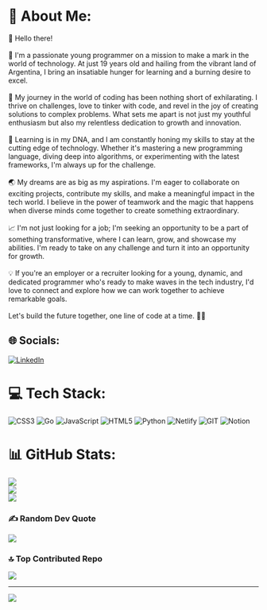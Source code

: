 # 💫 About Me:
👋 Hello there!<br><br>🌟 I'm a passionate young programmer on a mission to make a mark in the world of technology. At just 19 years old and hailing from the vibrant land of Argentina, I bring an insatiable hunger for learning and a burning desire to excel.<br><br>🚀 My journey in the world of coding has been nothing short of exhilarating. I thrive on challenges, love to tinker with code, and revel in the joy of creating solutions to complex problems. What sets me apart is not just my youthful enthusiasm but also my relentless dedication to growth and innovation.<br><br>🧠 Learning is in my DNA, and I am constantly honing my skills to stay at the cutting edge of technology. Whether it's mastering a new programming language, diving deep into algorithms, or experimenting with the latest frameworks, I'm always up for the challenge.<br><br>🌏 My dreams are as big as my aspirations. I'm eager to collaborate on exciting projects, contribute my skills, and make a meaningful impact in the tech world. I believe in the power of teamwork and the magic that happens when diverse minds come together to create something extraordinary.<br><br>📈 I'm not just looking for a job; I'm seeking an opportunity to be a part of something transformative, where I can learn, grow, and showcase my abilities. I'm ready to take on any challenge and turn it into an opportunity for growth.<br><br>💡 If you're an employer or a recruiter looking for a young, dynamic, and dedicated programmer who's ready to make waves in the tech industry, I'd love to connect and explore how we can work together to achieve remarkable goals.<br><br>Let's build the future together, one line of code at a time. 🚗🌌


## 🌐 Socials:
[![LinkedIn](https://img.shields.io/badge/LinkedIn-%230077B5.svg?logo=linkedin&logoColor=white)]([https://linkedin.com/in/SantiagoFernández](https://www.linkedin.com/in/santiago-fern%C3%A1ndez-40619025a/)) 

# 💻 Tech Stack:
![CSS3](https://img.shields.io/badge/css3-%231572B6.svg?style=for-the-badge&logo=css3&logoColor=white) ![Go](https://img.shields.io/badge/go-%2300ADD8.svg?style=for-the-badge&logo=go&logoColor=white) ![JavaScript](https://img.shields.io/badge/javascript-%23323330.svg?style=for-the-badge&logo=javascript&logoColor=%23F7DF1E) ![HTML5](https://img.shields.io/badge/html5-%23E34F26.svg?style=for-the-badge&logo=html5&logoColor=white) ![Python](https://img.shields.io/badge/python-3670A0?style=for-the-badge&logo=python&logoColor=ffdd54) ![Netlify](https://img.shields.io/badge/netlify-%23000000.svg?style=for-the-badge&logo=netlify&logoColor=#00C7B7) ![GIT](https://img.shields.io/badge/Git-fc6d26?style=for-the-badge&logo=git&logoColor=white) ![Notion](https://img.shields.io/badge/Notion-%23000000.svg?style=for-the-badge&logo=notion&logoColor=white)
# 📊 GitHub Stats:
![](https://github-readme-stats.vercel.app/api?username=sannfernandez&theme=dark&hide_border=false&include_all_commits=true&count_private=false)<br/>
![](https://github-readme-streak-stats.herokuapp.com/?user=sannfernandez&theme=dark&hide_border=false)<br/>
![](https://github-readme-stats.vercel.app/api/top-langs/?username=sannfernandez&theme=dark&hide_border=false&include_all_commits=true&count_private=false&layout=compact)

### ✍️ Random Dev Quote
![](https://quotes-github-readme.vercel.app/api?type=horizontal&theme=radical)

### 🔝 Top Contributed Repo
![](https://github-contributor-stats.vercel.app/api?username=sannfernandez&limit=5&theme=dark&combine_all_yearly_contributions=true)

---
[![](https://visitcount.itsvg.in/api?id=sannfernandez&icon=0&color=0)](https://visitcount.itsvg.in)

<!-- Proudly created with GPRM ( https://gprm.itsvg.in ) -->
